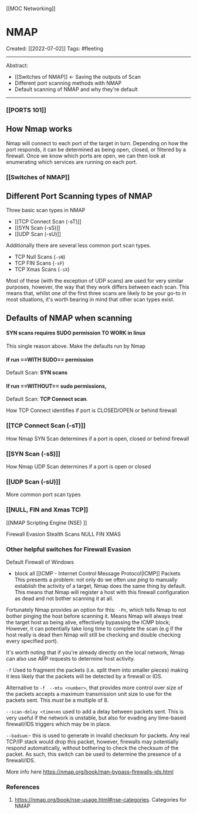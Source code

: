 [[MOC Networking]]

# NMAP
Created:  [[2022-07-02]]
Tags: #fleeting 

---
Abstract:
- [[Switches of NMAP]]  <- Saving the outputs of Scan
- Different port scanning methods with NMAP
- Default scanning of NMAP and why they're default

---
### [[PORTS 101]]

## How Nmap works
Nmap will connect to each port of the target in turn. 
Depending on how the port responds, it can be determined as being open, closed, or filtered by a firewall.
Once we know which ports are open, we can then look at enumerating which services are running on each port.


### [[Switches of NMAP]]




## Different Port Scanning types of NMAP
Three basic scan types in NMAP
-   [[TCP Connect Scan   (-sT)]] 
-   [[SYN Scan                  (-sS)]] 
-   [[UDP Scan                  (-sU)]]


Additionally there are several less common port scan types.
-   TCP Null Scans (`-sN`)
-   TCP FIN Scans (`-sF`)
-   TCP Xmas Scans (`-sX`)

Most of these (with the exception of UDP scans) are used for very similar purposes, however, the way that they work differs between each scan. 
This means that, whilst one of the first three scans are likely to be your go-to in most situations, it's worth bearing in mind that other scan types exist.


## Defaults of NMAP when scanning
#### SYN scans requires SUDO permission TO WORK in linux
This single reason above. 
Make the defaults run by Nmap 

#### If run **==WITH SUDO==** permission
Default Scan: **SYN scans** 

#### If run **==WITHOUT== sudo** permissions, 
Default Scan: **TCP Connect scan**.




How TCP Connect identifies if port is CLOSED/OPEN or behind firewall
### [[TCP Connect Scan   (-sT)]]


How Nmap SYN Scan determines if a port is open, closed or behind firewall
### [[SYN Scan                  (-sS)]]


How Nmap UDP Scan determines if a port is open or closed
### [[UDP Scan                  (-sU)]]


More common port scan types 
### [[NULL, FIN and Xmas TCP]]


[[NMAP Scripting Engine (NSE) ]]




Firewall Evasion
Stealth Scans
NULL
FIN
XMAS


### Other helpful switches for Firewall Evasion
Default Firewall of Windows
- block all [[ICMP - Internet Control Message Protocol|ICMP]] Packets
This presents a problem: 
not only do we often use _ping_ to manually establish the activity of a target, Nmap does the same thing by default. 
This means that Nmap will register a host with this firewall configuration as dead and not bother scanning it at all.

Fortunately Nmap provides an option for this: 
`-Pn`, 
which tells Nmap to not bother pinging the host before scanning it. 
Means Nmap will always treat the target host as being alive, effectively bypassing the ICMP block; 
However, 
it can potentially take long time to complete the scan 
(e.g if the host really is dead then Nmap will still be checking and double checking every specified port).

It's worth noting that if you're already directly on the local network, Nmap can also use ARP requests to determine host activity.


`-f`
Used to fragment the packets (i.e. split them into smaller pieces) 
making it less likely that the packets will be detected by a firewall or IDS.

Alternative to `-f`  
`--mtu <number>`, 
that provides more control over size of the packets
accepts a maximum transmission unit size to use for the packets sent. 
This _must_ be a multiple of 8.

`--scan-delay <time>ms`
used to add a delay between packets sent. This is very useful if the network is unstable, but also for evading any time-based firewall/IDS triggers which may be in place.


`--badsum`:- this is used to generate in invalid checksum for packets. Any real TCP/IP stack would drop this packet, however, firewalls may potentially respond automatically, without bothering to check the checksum of the packet. As such, this switch can be used to determine the presence of a firewall/IDS.



More info here
https://nmap.org/book/man-bypass-firewalls-ids.html





### References
1. https://nmap.org/book/nse-usage.html#nse-categories. Categories for NMAP